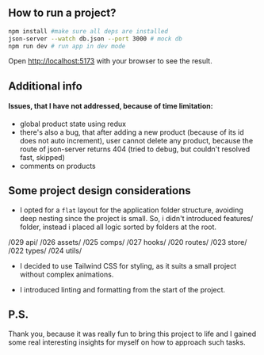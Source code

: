 ## How to run a project?

```bash
npm install #make sure all deps are installed
json-server --watch db.json --port 3000 # mock db
npm run dev # run app in dev mode
```

Open [http://localhost:5173](http://localhost:5173) with your browser to see the result.

## Additional info

#### Issues, that I have not addressed, because of time limitation:
- global product state using redux
- there's also a bug, that after adding a new product (because of its id does not auto increment), user cannot delete any product, because the route of json-server returns 404 (tried to debug, but couldn't resolved fast, skipped)
- comments on products

## Some project design considerations

- I opted for a `flat` layout for the application folder structure, avoiding deep nesting since the project is small. So, i didn't introduced features/ folder, instead i placed all logic sorted by folders at the root.

/029 api/
/026 assets/
/025 comps/
/027 hooks/
/020 routes/
/023 store/
/022 types/
/024 utils/

- I decided to use Tailwind CSS for styling, as it suits a small project without complex animations.

- I introduced linting and formatting from the start of the project.



## P.S.
Thank you, because it was really fun to bring this project to life and I gained some real interesting insights for myself on how to approach such tasks.


